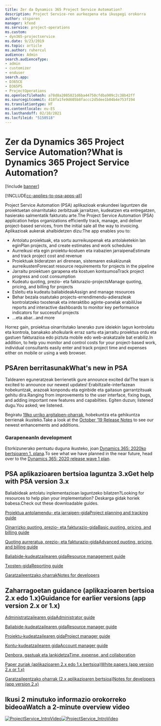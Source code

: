 ```yaml
---
title: Zer da Dynamics 365 Project Service Automation?
description: Project Service-ren aurkezpena eta ikuspegi orokorra
author: stsporen
manager: kfend
ms.service: project-operations
ms.custom:
- dyn365-projectservice
ms.date: 9/23/2019
ms.topic: article
ms.author: ruhercul
audience: Admin
search.audienceType:
- admin
- customizer
- enduser
search.app:
- D365CE
- D365PS
- ProjectOperations
ms.openlocfilehash: a78d8a2085821d6ba44750cfdba909c2c38b42ff
ms.sourcegitcommit: 418fa1fe9d605b8faccc2d5dee1b04b4e753f194
ms.translationtype: HT
ms.contentlocale: eu-ES
ms.lasthandoff: 02/10/2021
ms.locfileid: "5150518"
---
```

# <a name="what-is-dynamics-365-project-service-automation"></a><span data-ttu-id="4c45d-103">Zer da Dynamics 365 Project Service Automation?</span><span class="sxs-lookup"><span data-stu-id="4c45d-103">What is Dynamics 365 Project Service Automation?</span></span>

[!include [banner](../includes/psa-now-project-operations.md)]

[!INCLUDE[cc-applies-to-psa-apps-all](../includes/cc-applies-to-psa-apps-all.md)]

<span data-ttu-id="4c45d-104">Project Service Automation (PSA) aplikazioak erakundeei laguntzen die proiektuetan oinarritutako zerbitzuak jarraitzen, kudeatzen eta entregatzen, hasierako salmentatik fakturatu arte.</span><span class="sxs-lookup"><span data-stu-id="4c45d-104">The Project Service Automation (PSA) application helps organizations efficiently track, manage, and deliver project-based services, from the initial sale all the way to invoicing.</span></span> <span data-ttu-id="4c45d-105">Aplikazioak aukerak ahalbidetzen dizu:</span><span class="sxs-lookup"><span data-stu-id="4c45d-105">The app enables you to:</span></span>

- <span data-ttu-id="4c45d-106">Antolatu proiektuak, eta sortu aurreikuspenak eta antolaketekin lan egin</span><span class="sxs-lookup"><span data-stu-id="4c45d-106">Plan projects, and create estimates and work schedules</span></span>
- <span data-ttu-id="4c45d-107">Aurreikusi eta egin proiektu-kostuen eta irabazien jarraipena</span><span class="sxs-lookup"><span data-stu-id="4c45d-107">Estimate and track project cost and revenue</span></span>
- <span data-ttu-id="4c45d-108">Proiektuak bideratzen ari direnean, sistemaren eskakizunak aurreikusten</span><span class="sxs-lookup"><span data-stu-id="4c45d-108">Forecast resource requirements for projects in the pipeline</span></span>
- <span data-ttu-id="4c45d-109">Jarraitu proiektuen garapena eta kostuen kontsumoa</span><span class="sxs-lookup"><span data-stu-id="4c45d-109">Track project progress and cost consumption</span></span>
- <span data-ttu-id="4c45d-110">Kudeatu quoting, prezio- eta fakturazio-projects</span><span class="sxs-lookup"><span data-stu-id="4c45d-110">Manage quoting, pricing, and billing for projects</span></span>
- <span data-ttu-id="4c45d-111">Esleitu eta kudeatu baliabideak</span><span class="sxs-lookup"><span data-stu-id="4c45d-111">Assign and manage resources</span></span>
- <span data-ttu-id="4c45d-112">Behar bezala osatutako projects-errendimendu-adierazleak kontrolatzeko txostenak eta interaktibo aginte-panelak erabili</span><span class="sxs-lookup"><span data-stu-id="4c45d-112">Use reports and interactive dashboards to monitor key performance indicators for successful projects</span></span>
- <span data-ttu-id="4c45d-113">…eta abar</span><span class="sxs-lookup"><span data-stu-id="4c45d-113">...and more</span></span>

<span data-ttu-id="4c45d-114">Horrez gain, proiektua oinarritutako lanerako zure ideiekin lagun kontrolatu eta kontrola, banakako aholkularik erraz sartu eta jarraitu proiektua ordu eta gastuen fakturazioa edo piztuta mobile edo web-arakatzaile bat erabiliz.</span><span class="sxs-lookup"><span data-stu-id="4c45d-114">In addition, to help you monitor and control costs for your project-based work, individual consultants easily enter and track project time and expenses either on mobile or using a web browser.</span></span>

## <a name="whats-new-in-psa"></a><span data-ttu-id="4c45d-115">PSAren berritasunak</span><span class="sxs-lookup"><span data-stu-id="4c45d-115">What's new in PSA</span></span>
<span data-ttu-id="4c45d-116">Taldearen eguneratzeak berrienetik gure announce excited da!</span><span class="sxs-lookup"><span data-stu-id="4c45d-116">The team is excited to announce our newest updates!</span></span> <span data-ttu-id="4c45d-117">Erabiltzaile-interfazean hobekuntzak, arazoak konpondu eta eginbide eta gaitasun garrantzitsuak gehitu dira.</span><span class="sxs-lookup"><span data-stu-id="4c45d-117">Ranging from improvements to the user interface, fixing bugs, and adding important new features and capabilties.</span></span> <span data-ttu-id="4c45d-118">Egiten duzun; listened dugu.</span><span class="sxs-lookup"><span data-stu-id="4c45d-118">You asked; we listened.</span></span>

<span data-ttu-id="4c45d-119">Begiratu [19ko urriko argitalpen-oharrak](https://docs.microsoft.com/dynamics365-release-plan/2019wave2/index), hobekuntza eta gehikuntza berrienak ikusteko.</span><span class="sxs-lookup"><span data-stu-id="4c45d-119">Take a look at the [October '19 Release Notes](https://docs.microsoft.com/dynamics365-release-plan/2019wave2/index) to see our newest enhancements and additions.</span></span>

### <a name="in-development"></a><span data-ttu-id="4c45d-120">Garapenean</span><span class="sxs-lookup"><span data-stu-id="4c45d-120">In development</span></span>
<span data-ttu-id="4c45d-121">Etorkizunerako pentsatu duguna ikusteko, joan [Dynamics 365: 2020ko bertsioaren 1. plana](https://docs.microsoft.com/dynamics365-release-plan/2020wave1/index).</span><span class="sxs-lookup"><span data-stu-id="4c45d-121">To see what we have planned in the near future, head over to the [Dynamics 365: 2020 release wave 1 plan](https://docs.microsoft.com/dynamics365-release-plan/2020wave1/index).</span></span>

## <a name="get-help-with-psa-version-3x"></a><span data-ttu-id="4c45d-122">PSA aplikazioaren bertsioa laguntza 3.x</span><span class="sxs-lookup"><span data-stu-id="4c45d-122">Get help with PSA version 3.x</span></span>
<span data-ttu-id="4c45d-123">Baliabideak antolatu inplementazioan laguntzeko bilatzen?</span><span class="sxs-lookup"><span data-stu-id="4c45d-123">Looking for resources to help plan your implementation?</span></span> <span data-ttu-id="4c45d-124">Deskarga gidak horiek babesa.</span><span class="sxs-lookup"><span data-stu-id="4c45d-124">Check out these downloadable guides.</span></span>

 [<span data-ttu-id="4c45d-125">Proiektua antolamendu- eta jarraipen-gida</span><span class="sxs-lookup"><span data-stu-id="4c45d-125">Project planning and tracking guide</span></span>](../psa/implementation-guides/project-planning-tracking.md)

 [<span data-ttu-id="4c45d-126">Oinarrizko quoting, prezio- eta fakturazio-gida</span><span class="sxs-lookup"><span data-stu-id="4c45d-126">Basic quoting, pricing, and billing guide</span></span>](../psa/implementation-guides/begin-quoting-pricing-billing.md)

 [<span data-ttu-id="4c45d-127">Quoting aurreratua, prezio- eta fakturazio-gida</span><span class="sxs-lookup"><span data-stu-id="4c45d-127">Advanced quoting, pricing, and billing guide</span></span>](../psa/implementation-guides/adv-quoting-pricing-billing.md)

 [<span data-ttu-id="4c45d-128">Baliabide-kudeatzailearen gida</span><span class="sxs-lookup"><span data-stu-id="4c45d-128">Resource management guide</span></span>](../psa/implementation-guides/resource-management-guide.md)

 [<span data-ttu-id="4c45d-129">Txosten-gida</span><span class="sxs-lookup"><span data-stu-id="4c45d-129">Reporting guide</span></span>](../psa/implementation-guides/reporting-guide.md)

 [<span data-ttu-id="4c45d-130">Garatzaileentzako oharrak</span><span class="sxs-lookup"><span data-stu-id="4c45d-130">Notes for developers</span></span>](../psa/developer-guides/overview-dev-notes-v3.x.md)

## <a name="guidance-for-earlier-versions-app-version-2x-or-1x"></a><span data-ttu-id="4c45d-131">Zaharragoetan guidance (aplikazioaren bertsioa 2.x edo 1.x)</span><span class="sxs-lookup"><span data-stu-id="4c45d-131">Guidance for earlier versions (app version 2.x or 1.x)</span></span>
 [<span data-ttu-id="4c45d-132">Administratzailearen gida</span><span class="sxs-lookup"><span data-stu-id="4c45d-132">Administrator guide</span></span>](../psa/admin-guide.md)

 [<span data-ttu-id="4c45d-133">Baliabide-kudeatzailearen gida</span><span class="sxs-lookup"><span data-stu-id="4c45d-133">Resource manager guide</span></span>](../psa/resource-manager-guide.md)

 [<span data-ttu-id="4c45d-134">Proiektu-kudeatzailearen gida</span><span class="sxs-lookup"><span data-stu-id="4c45d-134">Project manager guide</span></span>](../psa/project-manager-guide.md)

 [<span data-ttu-id="4c45d-135">Kontu-kudeatzailearen gida</span><span class="sxs-lookup"><span data-stu-id="4c45d-135">Account manager guide</span></span>](../psa/account-manager-guide.md)

 [<span data-ttu-id="4c45d-136">Denbora, gastuak eta lankidetza</span><span class="sxs-lookup"><span data-stu-id="4c45d-136">Time, expense, and collaboration</span></span>](../psa/time-expense-collaboration-guide.md)

 [<span data-ttu-id="4c45d-137">Paper zuriak (aplikazioaren 2.x edo 1.x bertsioa)</span><span class="sxs-lookup"><span data-stu-id="4c45d-137">White papers (app version 2.x or 1.x)</span></span>](../psa/white-papers.md)

 [<span data-ttu-id="4c45d-138">Garatzaileentzako oharrak (2.x aplikazioaren bertsioa)</span><span class="sxs-lookup"><span data-stu-id="4c45d-138">Notes for developers (app version 2.x)</span></span>](../psa/developer-guides/add-custom-qoi-forms-v2.x.md)

 ## <a name="watch-a-2-minute-overview-video"></a><span data-ttu-id="4c45d-139">Ikusi 2 minutuko informazio orokorreko bideoa</span><span class="sxs-lookup"><span data-stu-id="4c45d-139">Watch a 2-minute overview video</span></span>
 <a name="heroArea"></a> <span data-ttu-id="4c45d-140">[![ProjectService_IntroVideo](../psa/media/project-service-intro-video.png "ProjectService_IntroVideo")](https://go.microsoft.com/fwlink/p/?LinkId=799457)</span><span class="sxs-lookup"><span data-stu-id="4c45d-140">[![ProjectService_IntroVideo](../psa/media/project-service-intro-video.png "ProjectService_IntroVideo")](https://go.microsoft.com/fwlink/p/?LinkId=799457)</span></span>


